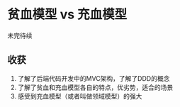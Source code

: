 # 贫血模型 vs 充血模型
未完待续

## 收获

1. 了解了后端代码开发中的MVC架构，了解了DDD的概念
2. 了解了贫血和充血模型各自的特点，优劣势，适合的场景
3. 感受到充血模型（或者叫做领域模型）的强大
